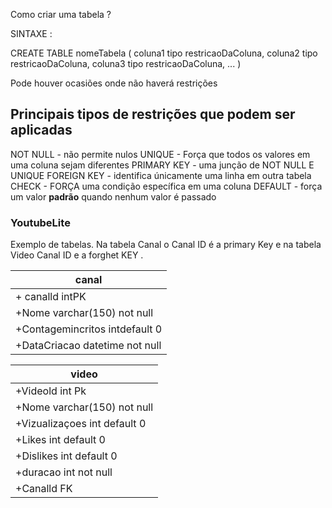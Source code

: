 Como criar uma tabela ? 

SINTAXE :


CREATE TABLE nomeTabela (
    coluna1 tipo restricaoDaColuna,
    coluna2 tipo restricaoDaColuna,
    coluna3 tipo restricaoDaColuna, 
    ...
)

Pode houver ocasiões onde não haverá restrições 


 ## Principais tipos de restrições que podem ser aplicadas 

NOT  NULL - não permite nulos
UNIQUE - Força que todos os valores em uma coluna sejam diferentes
PRIMARY KEY - uma junção de NOT NULL E UNIQUE 
FOREIGN KEY - identifica únicamente uma linha em outra tabela 
CHECK - FORÇA uma condição específica em uma coluna 
DEFAULT - força um valor **padrão** quando nenhum valor é passado 

### YoutubeLite
 
 Exemplo de tabelas. Na tabela Canal o Canal ID é a primary Key e na tabela Video Canal ID e a forghet KEY . 


|canal|
|-----|
|+ canalld     intPK|
|+Nome varchar(150)  not null|
|+Contagemincritos    intdefault 0|
|+DataCriacao datetime not null|


|video|
|----|
|+Videold     int Pk|
|+Nome varchar(150)   not null|
|+Vizualizaçoes      int default 0|
|+Likes        int default 0 |
|+Dislikes     int default 0 |
|+duracao     int not null|
|+Canalld   FK|












